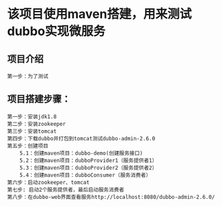 ﻿# 该项目使用maven搭建，用来测试dubbo实现微服务
## 项目介绍
	第一步：为了测试
## 项目搭建步骤： 
	第一步：安装jdk1.8
	第二步：安装zookeeper
	第三步：安装tomcat 
	第四步：下载dubbo并打包到tomcat测试dubbo-admin-2.6.0 
	第五步：创建项目
		5.1：创建maven项目：dubbo-demo(创建服务接口)
		5.2：创建maven项目：dubboProvider1（服务提供者1）
		5.3：创建maven项目：dubboProvider2（服务提供者2）
		5.4：创建maven项目：dubboConsumer（服务消费者） 
	第六步：启动zookeeper、tomcat 
	第七步: 启动2个服务提供者，最后启动服务消费者
	第八步：在dubbo-web界面查看服务http://localhost:8080/dubbo-admin-2.6.0/
